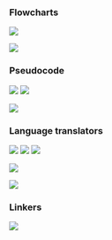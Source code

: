 
### Flowcharts

![](../../../assets/Images/Pasted%20image%2020231028184610.png)

![](../../../assets/Images/Pasted%20image%2020231028184658.png)
### Pseudocode

![](../../../assets/Images/Pasted%20image%2020231028184845.png)
![](../../../assets/Images/Pasted%20image%2020240803192914.png)


![](../../../assets/Images/Pasted%20image%2020231028184916.png)

### Language translators

![](../../../assets/Images/Pasted%20image%2020231028185120.png)
![](../../../assets/Images/Pasted%20image%2020231028185133.png)
![](../../../assets/Images/Pasted%20image%2020231028185145.png)

![](../../../assets/Images/Pasted%20image%2020231028185308.png)

![](../../../assets/Images/Pasted%20image%2020231028185325.png)

### Linkers

![](../../../assets/Images/Pasted%20image%2020231028185426.png)